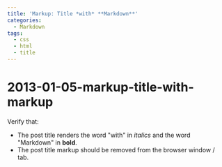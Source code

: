 ```yaml
---
title: 'Markup: Title *with* **Markdown**'
categories:
  - Markdown
tags:
  - css
  - html
  - title
---
```


# 2013-01-05-markup-title-with-markup

Verify that:

* The post title renders the word "with" in _italics_ and the word "Markdown" in **bold**.
* The post title markup should be removed from the browser window / tab.

